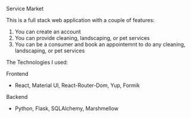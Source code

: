 Service Market

This is a full stack web application with a couple of features: 

1. You can create an account
2. You can provide cleaning, landscaping, or pet services
3. You can be a consumer and book an appointemnt to do any cleaning, landscaping, or pet services

The Technologies I used:

Frontend
- React, Material UI, React-Router-Dom, Yup, Formik

Backend
- Python, Flask, SQLAlchemy, Marshmellow